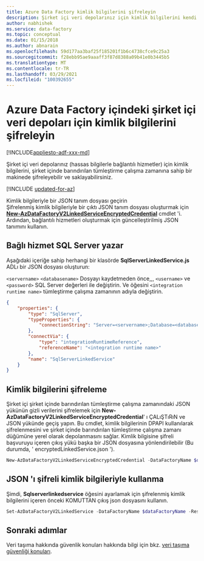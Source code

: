 ```yaml
---
title: Azure Data Factory kimlik bilgilerini şifreleyin
description: Şirket içi veri depolarınız için kimlik bilgilerini kendi kendine barındırılan tümleştirme çalışma zamanına sahip bir makinede şifrelemeyi ve depolamayı öğrenin.
author: nabhishek
ms.service: data-factory
ms.topic: conceptual
ms.date: 01/15/2018
ms.author: abnarain
ms.openlocfilehash: 59d177aa3baf25f185201f1b6c4738cfce9c25a3
ms.sourcegitcommit: f28ebb95ae9aaaff3f87d8388a09b41e0b3445b5
ms.translationtype: MT
ms.contentlocale: tr-TR
ms.lasthandoff: 03/29/2021
ms.locfileid: "100392655"
---
```

# <a name="encrypt-credentials-for-on-premises-data-stores-in-azure-data-factory"></a>Azure Data Factory içindeki şirket içi veri depoları için kimlik bilgilerini şifreleyin

[!INCLUDE[appliesto-adf-xxx-md](includes/appliesto-adf-xxx-md.md)]

Şirket içi veri depolarınız (hassas bilgilerle bağlantılı hizmetler) için kimlik bilgilerini, şirket içinde barındırılan tümleştirme çalışma zamanına sahip bir makinede şifreleyebilir ve saklayabilirsiniz. 

[!INCLUDE [updated-for-az](../../includes/updated-for-az.md)]

Kimlik bilgileriyle bir JSON tanım dosyası geçirin <br/>Şifrelenmiş kimlik bilgileriyle bir çıktı JSON tanım dosyası oluşturmak için [**New-AzDataFactoryV2LinkedServiceEncryptedCredential**](/powershell/module/az.datafactory/New-AzDataFactoryV2LinkedServiceEncryptedCredential) cmdlet 'i. Ardından, bağlantılı hizmetleri oluşturmak için güncelleştirilmiş JSON tanımını kullanın.

## <a name="author-sql-server-linked-service"></a>Bağlı hizmet SQL Server yazar
Aşağıdaki içeriğe sahip herhangi bir klasörde **SqlServerLinkedService.js** ADLı bir JSON dosyası oluşturun:  

`<servername>` `<databasename>` Dosyayı kaydetmeden önce,,, `<username>` ve `<password>` SQL Server değerleri ile değiştirin. Ve öğesini `<integration runtime name>` tümleştirme çalışma zamanının adıyla değiştirin. 

```json
{
    "properties": {
        "type": "SqlServer",
        "typeProperties": {
            "connectionString": "Server=<servername>;Database=<databasename>;User ID=<username>;Password=<password>;Timeout=60"
        },
        "connectVia": {
            "type": "integrationRuntimeReference",
            "referenceName": "<integration runtime name>"
        },
        "name": "SqlServerLinkedService"
    }
}
```

## <a name="encrypt-credentials"></a>Kimlik bilgilerini şifreleme
Şirket içi şirket içinde barındırılan tümleştirme çalışma zamanındaki JSON yükünün gizli verilerini şifrelemek için **New-AzDataFactoryV2LinkedServiceEncryptedCredential**' ı ÇALıŞTıRıN ve JSON yükünde geçiş yapın. Bu cmdlet, kimlik bilgilerinin DPAPI kullanılarak şifrelenmesini ve şirket içinde barındırılan tümleştirme çalışma zamanı düğümüne yerel olarak depolanmasını sağlar. Kimlik bilgisine şifreli başvuruyu içeren çıkış yükü başka bir JSON dosyasına yönlendirilebilir (Bu durumda, ' encryptedLinkedService.json ').

```powershell
New-AzDataFactoryV2LinkedServiceEncryptedCredential -DataFactoryName $dataFactoryName -ResourceGroupName $ResourceGroupName -Name "SqlServerLinkedService" -DefinitionFile ".\SQLServerLinkedService.json" > encryptedSQLServerLinkedService.json
```

## <a name="use-the-json-with-encrypted-credentials"></a>JSON 'ı şifreli kimlik bilgileriyle kullanma
Şimdi, **Sqlserverlinkedservice** öğesini ayarlamak için şifrelenmiş kimlik bilgilerini içeren önceki KOMUTTAN çıkış json dosyasını kullanın.

```powershell
Set-AzDataFactoryV2LinkedService -DataFactoryName $dataFactoryName -ResourceGroupName $ResourceGroupName -Name "EncryptedSqlServerLinkedService" -DefinitionFile ".\encryptedSqlServerLinkedService.json" 
```

## <a name="next-steps"></a>Sonraki adımlar
Veri taşıma hakkında güvenlik konuları hakkında bilgi için bkz. [veri taşıma güvenliği konuları](data-movement-security-considerations.md).

